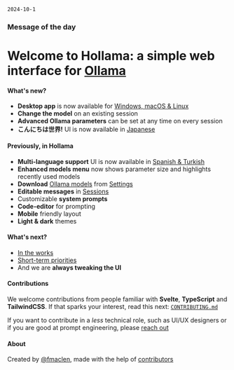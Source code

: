 `2024-10-1`

### Message of the day

# Welcome to Hollama: a simple web interface for [Ollama](https://ollama.ai)

#### What's new?

- **Desktop app** is now available for [Windows, macOS & Linux](https://github.com/fmaclen/hollama/releases)
- **Change the model** on an existing session
- **Advanced Ollama parameters** can be set at any time on every session
- **こんにちは世界!** UI is now available in [Japanese](/settings)

#### Previously, in Hollama

- **Multi-language support** UI is now available in [Spanish & Turkish](/settings)
- **Enhanced models menu** now shows parameter size and highlights recently used models
- **Download** [Ollama models](https://ollama.ai/models) from [Settings](/settings)
- **Editable messages** in [Sessions](/sessions)
- Customizable **system prompts**
- **Code-editor** for prompting
- **Mobile** friendly layout
- **Light & dark** themes

#### What's next?

- [In the works](https://github.com/fmaclen/hollama/pulls)
- [Short-term priorities](https://github.com/fmaclen/hollama/issues?q=is%3Aissue+is%3Aopen+label%3Apriority)
- And we are **always tweaking the UI**

#### Contributions

We welcome contributions from people familiar with **Svelte**, **TypeScript** and **TailwindCSS**.
If that sparks your interest, read this next: [`CONTRIBUTING.md`](https://github.com/fmaclen/hollama/blob/main/CONTRIBUTING.md)

If you want to contribute in a _less_ technical role, such as UI/UX designers or if you are good at prompt engineering, please [reach out](mailto:hello@fernando.is)

#### About

Created by [@fmaclen](https://fernando.is), made with the help of [contributors](https://github.com/fmaclen/hollama/graphs/contributors)
